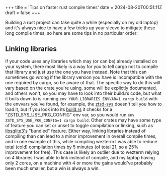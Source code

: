 +++
title = 'Tips on faster rust compile times'
date = 2024-08-20T00:51:11Z
draft = false
+++

Building a rust project can take quite a while (especially on my old laptop) and it's always nice to have a few tricks up your sleeve to mitigate these long compile times, so here are some tips in no particular order:

## Linking libraries

If your code uses any libraries which may (or can be) already installed on your system, there most likely is a way for you to tell cargo not to compile that library and just use the one you have instead. Note that this can sometimes go wrong if the library version you have is incompatible with the one required by cargo, so be aware of that.
The specific way to do this will vary based on the crate you're using, some will be explictly documented, and others won't, so you may have to look into their build.rs code, but what it boils down to is running `env YOUR_LIBRARIES_ENVVAR=1 cargo build` with the envvars you've found, for example, the [ztsd-sys](https://crates.io/crates/zstd-sys) doesn't tell you how to load it, but if you look into its [build.rs](https://github.com/gyscos/zstd-rs/blob/main/zstd-safe/zstd-sys/build.rs) it checks for a "ZSTD_SYS_USE_PKG_CONFIG" env var, so you would run `env ZSTD_SYS_USE_PKG_CONFIG=1 cargo build`. Other crates may have some type of feature you can set or unset to toggle compilation or linking, such as [libsqlite3's](https://crates.io/crates/libsqlite3-sys) "bundled" feature.
Either way, linking libraries instead of compiling than can lead to a minor improvement in overall compile times, and in one example of this, while compiling wezterm I was able to reduce total (cold) compilation times by 5 minutes (of total 21, so a 25% improvement for free). This case is likely an outlier due to wezterm relying on 4 libraries I was able to link instead of compile, and my laptop having only 2 cores, on a machine with 4 or more the gains would've probably been much smaller, but a win is always a win.

